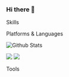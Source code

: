 ### Hi there 👋

<!--
**jihoon0324/jihoon0324** is a ✨ _special_ ✨ repository because its `README.md` (this file) appears on your GitHub profile.

Here are some ideas to get you started:

- 🔭 I’m currently working on ...
- 🌱 I’m currently learning ...
- 👯 I’m looking to collaborate on ...
- 🤔 I’m looking for help with ...
- 💬 Ask me about ...
- 📫 How to reach me: ...
- 😄 Pronouns: ...
- ⚡ Fun fact: ...
-->

Skills

Platforms & Languages


![Github Stats](https://github-readme-stats.vercel.app/api?username=biud436&show_icons=true)

<img src="https://img.shields.io/badge/java-FC4C02?style=flat-square&logo=java&logoColor=white"/> <img src="https://img.shields.io/badge/JavaScript-007396?style=flat-square&logo=javaScript&logoColor=white"/>



Tools

